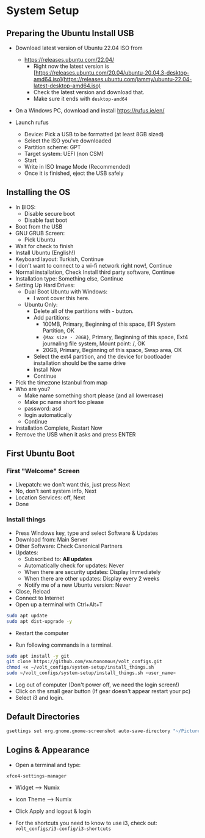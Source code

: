 # System Setup

## Preparing the Ubuntu Install USB

- Download latest version of Ubuntu 22.04 ISO from
    - https://releases.ubuntu.com/22.04/
        - Right now the latest version
          is [https://releases.ubuntu.com/20.04/ubuntu-20.04.3-desktop-amd64.iso](https://releases.ubuntu.com/jammy/ubuntu-22.04-latest-desktop-amd64.iso)
        - Check the latest version and download that.
        - Make sure it ends with `desktop-amd64`

- On a Windows PC, download and install https://rufus.ie/en/

- Launch rufus
    - Device: Pick a USB to be formatted (at least 8GB sized)
    - Select the ISO you've downloaded
    - Partition scheme: GPT
    - Target system: UEFI (non CSM)
    - Start
    - Write in ISO Image Mode (Recommended)
    - Once it is finished, eject the USB safely

## Installing the OS

- In BIOS:
    - Disable secure boot
    - Disable fast boot
- Boot from the USB
- GNU GRUB Screen:
    - Pick Ubuntu
- Wait for check to finish
- Install Ubuntu (English!)
- Keyboard layout: Turkish, Continue
- I don't want to connect to a wi-fi network right now!, Continue
- Normal installation, Check Install third party software, Continue
- Installation type: Something else, Continue
- Setting Up Hard Drives:
    - Dual Boot Ubuntu with Windows:
        - I wont cover this here.
    - Ubuntu Only:
        - Delete all of the partitions with - button.
        - Add partitions:
            - 100MB, Primary, Beginning of this space, EFI System Partition, OK
            - `{Max size - 20GB}`, Primary, Beginning of this space, Ext4 journaling
              file system, Mount point: /, OK
            - 20GB, Primary, Beginning of this space, Swap area, OK
        - Select the ext4 partition, and the device for bootloader installation
          should be the same drive
        - Install Now
        - Continue
- Pick the timezone Istanbul from map
- Who are you?
  - Make name something short please (and all lowercase)
  - Make pc name short too please
  - password: asd
  - login automatically
  - Continue
- Installation Complete, Restart Now
- Remove the USB when it asks and press ENTER

## First Ubuntu Boot
### First "Welcome" Screen

- Livepatch: we don't want this, just press Next
- No, don't sent system info, Next
- Location Services: off, Next
- Done

### Install things

- Press Windows key, type and select Software & Updates
- Download from: Main Server
- Other Software: Check Canonical Partners
- Updates:
  - Subscribed to: **All updates**
  - Automatically check for updates: Never
  - When there are security updates: Display Immediately
  - When there are other updates: Display every 2 weeks
  - Notify me of a new Ubuntu version: Never
- Close, Reload
- Connect to Internet
- Open up a terminal with Ctrl+Alt+T


```bash
sudo apt update
sudo apt dist-upgrade -y
```
- Restart the computer

- Run following commands in a terminal.

```bash
sudo apt install -y git
git clone https://github.com/vautonomous/volt_configs.git
chmod +x ~/volt_configs/system-setup/install_things.sh
sudo ~/volt_configs/system-setup/install_things.sh <user_name>
```
- Log out of computer (Don't power off, we need the login screen!)
- Click on the small gear button (If gear doesn't appear restart your pc)
- Select i3 and login.

## Default Directories

``` bash
gsettings set org.gnome.gnome-screenshot auto-save-directory "~/Pictures/screenshots"
```

## Logins & Appearance

- Open a terminal and type:
```bash
xfce4-settings-manager
```
- Widget --> Numix
- Icon Theme --> Numix
- Click Apply and logout & login

- For the shortcuts you need to know to use i3, check out: `volt_configs/i3-config/i3-shortcuts`
